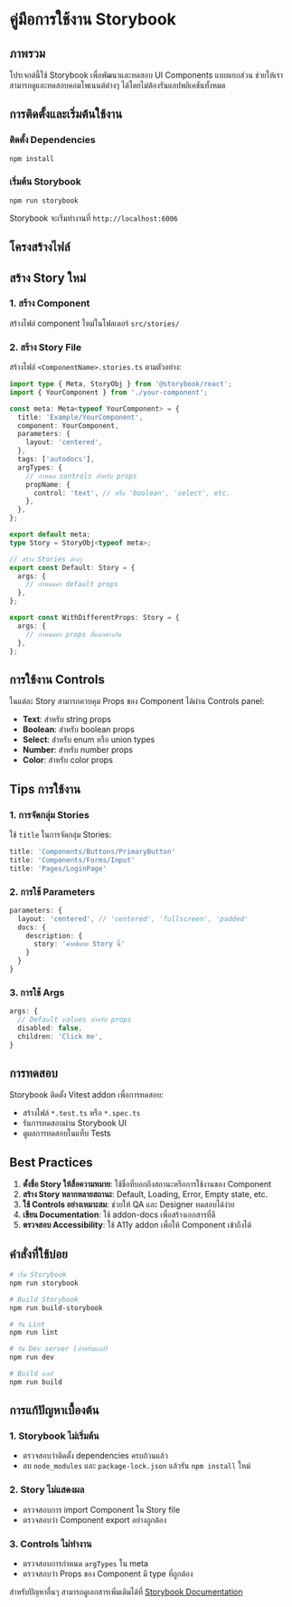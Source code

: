 # คู่มือการใช้งาน Storybook

## ภาพรวม
โปรเจกต์นี้ใช้ Storybook เพื่อพัฒนาและทดสอบ UI Components แบบแยกส่วน ช่วยให้เราสามารถดูและทดสอบคอมโพเนนต์ต่างๆ ได้โดยไม่ต้องรันแอปพลิเคชันทั้งหมด

## การติดตั้งและเริ่มต้นใช้งาน

### ติดตั้ง Dependencies
```bash
npm install
```

### เริ่มต้น Storybook
```bash
npm run storybook
```
Storybook จะเริ่มทำงานที่ `http://localhost:6006`

## โครงสร้างไฟล์

## สร้าง Story ใหม่

### 1. สร้าง Component
สร้างไฟล์ component ใหม่ในโฟลเดอร์ `src/stories/`

### 2. สร้าง Story File
สร้างไฟล์ `<ComponentName>.stories.ts` ตามตัวอย่าง:

```typescript
import type { Meta, StoryObj } from '@storybook/react';
import { YourComponent } from './your-component';

const meta: Meta<typeof YourComponent> = {
  title: 'Example/YourComponent',
  component: YourComponent,
  parameters: {
    layout: 'centered',
  },
  tags: ['autodocs'],
  argTypes: {
    // กำหนด controls สำหรับ props
    propName: {
      control: 'text', // หรือ 'boolean', 'select', etc.
    },
  },
};

export default meta;
type Story = StoryObj<typeof meta>;

// สร้าง Stories ต่างๆ
export const Default: Story = {
  args: {
    // กำหนดค่า default props
  },
};

export const WithDifferentProps: Story = {
  args: {
    // กำหนดค่า props ที่แตกต่างกัน
  },
};
```

## การใช้งาน Controls

ในแต่ละ Story สามารถควบคุม Props ของ Component ได้ผ่าน Controls panel:
- **Text**: สำหรับ string props
- **Boolean**: สำหรับ boolean props
- **Select**: สำหรับ enum หรือ union types
- **Number**: สำหรับ number props
- **Color**: สำหรับ color props

## Tips การใช้งาน

### 1. การจัดกลุ่ม Stories
ใช้ `title` ในการจัดกลุ่ม Stories:
```typescript
title: 'Components/Buttons/PrimaryButton'
title: 'Components/Forms/Input'
title: 'Pages/LoginPage'
```

### 2. การใช้ Parameters
```typescript
parameters: {
  layout: 'centered', // 'centered', 'fullscreen', 'padded'
  docs: {
    description: {
      story: 'คำอธิบาย Story นี้'
    }
  }
}
```

### 3. การใช้ Args
```typescript
args: {
  // Default values สำหรับ props
  disabled: false,
  children: 'Click me',
}
```

## การทดสอบ

Storybook ติดตั้ง Vitest addon เพื่อการทดสอบ:
- สร้างไฟล์ `*.test.ts` หรือ `*.spec.ts`
- รันการทดสอบผ่าน Storybook UI
- ดูผลการทดสอบในแท็บ Tests

## Best Practices

1. **ตั้งชื่อ Story ให้สื่อความหมาย**: ใช้ชื่อที่บอกถึงสถานะหรือการใช้งานของ Component
2. **สร้าง Story หลากหลายสถานะ**: Default, Loading, Error, Empty state, etc.
3. **ใช้ Controls อย่างเหมาะสม**: ช่วยให้ QA และ Designer ทดสอบได้ง่าย
4. **เขียน Documentation**: ใช้ addon-docs เพื่อสร้างเอกสารที่ดี
5. **ตรวจสอบ Accessibility**: ใช้ A11y addon เพื่อให้ Component เข้าถึงได้

## คำสั่งที่ใช้บ่อย

```bash
# เริ่ม Storybook
npm run storybook

# Build Storybook
npm run build-storybook

# รัน Lint
npm run lint

# รัน Dev server (สำหรับแอป)
npm run dev

# Build แอป
npm run build
```

## การแก้ปัญหาเบื้องต้น

### 1. Storybook ไม่เริ่มต้น
- ตรวจสอบว่าติดตั้ง dependencies ครบถ้วนแล้ว
- ลบ `node_modules` และ `package-lock.json` แล้วรัน `npm install` ใหม่

### 2. Story ไม่แสดงผล
- ตรวจสอบการ import Component ใน Story file
- ตรวจสอบว่า Component export อย่างถูกต้อง

### 3. Controls ไม่ทำงาน
- ตรวจสอบการกำหนด `argTypes` ใน meta
- ตรวจสอบว่า Props ของ Component มี type ที่ถูกต้อง

สำหรับปัญหาอื่นๆ สามารถดูเอกสารเพิ่มเติมได้ที่ [Storybook Documentation](https://storybook.js.org/docs)
